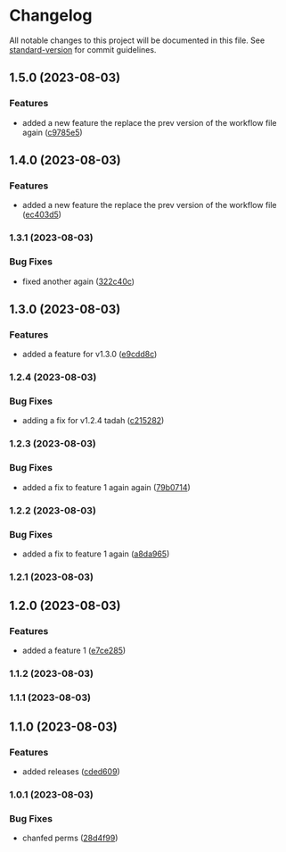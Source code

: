 # Changelog

All notable changes to this project will be documented in this file. See [standard-version](https://github.com/conventional-changelog/standard-version) for commit guidelines.

## 1.5.0 (2023-08-03)


### Features

* added a new feature the replace the prev version of the workflow file again ([c9785e5](https://github.com/jlsude/testing-release/commit/c9785e5b83c7784ab3dff16c1bc254716f61148b))

## 1.4.0 (2023-08-03)


### Features

* added a new feature the replace the prev version of the workflow file ([ec403d5](https://github.com/jlsude/testing-release/commit/ec403d55b994017f8d97cca66686350b173b642c))

### 1.3.1 (2023-08-03)


### Bug Fixes

* fixed another again ([322c40c](https://github.com/jlsude/testing-release/commit/322c40c7bac415bc53657a81e03830bfc5fa5ac0))

## 1.3.0 (2023-08-03)


### Features

* added a feature for v1.3.0 ([e9cdd8c](https://github.com/jlsude/testing-release/commit/e9cdd8c007ce0dcffdf09c2770a9418903c13611))

### 1.2.4 (2023-08-03)


### Bug Fixes

* adding a fix for v1.2.4 tadah ([c215282](https://github.com/jlsude/testing-release/commit/c21528291327f11fa54507cf2a1a84a655ba8ea1))

### 1.2.3 (2023-08-03)


### Bug Fixes

* added a fix to  feature 1 again again ([79b0714](https://github.com/jlsude/testing-release/commit/79b071454eba35693663008c76889c50224e3dcc))

### 1.2.2 (2023-08-03)


### Bug Fixes

* added a fix to  feature 1 again ([a8da965](https://github.com/jlsude/testing-release/commit/a8da96536f293355e3966ff7e44298ff967c4285))

### 1.2.1 (2023-08-03)

## 1.2.0 (2023-08-03)


### Features

* added a feature 1 ([e7ce285](https://github.com/jlsude/testing-release/commit/e7ce28561623b3ebda891b1456d9486f65391459))

### 1.1.2 (2023-08-03)

### 1.1.1 (2023-08-03)

## 1.1.0 (2023-08-03)


### Features

* added releases ([cded609](https://github.com/jlsude/testing-release/commit/cded6099f54fbbdc40b8421981ca3cd14fc05596))

### 1.0.1 (2023-08-03)


### Bug Fixes

* chanfed perms ([28d4f99](https://github.com/jlsude/testing-release/commit/28d4f993e4640043f40b4b20f222f34812919c52))
